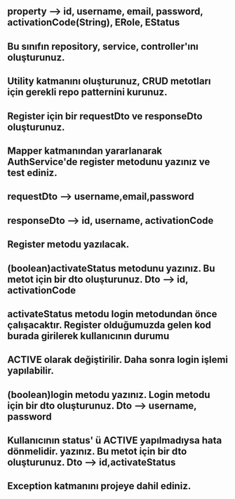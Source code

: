 ## property --> id, username, email, password, activationCode(String), ERole, EStatus
## Bu sınıfın repository, service, controller'ını oluşturunuz.
## Utility katmanını oluşturunuz, CRUD metotları için gerekli repo patternini kurunuz.

## Register için bir requestDto ve responseDto oluşturunuz.
## Mapper katmanından yararlanarak AuthService'de register metodunu yazınız ve test ediniz.
## requestDto --> username,email,password
## responseDto --> id, username, activationCode
## Register metodu yazılacak.

## (boolean)activateStatus metodunu yazınız. Bu metot için bir dto oluşturunuz. Dto --> id, activationCode
## activateStatus metodu login metodundan önce çalışacaktır. Register olduğumuzda gelen kod burada girilerek kullanıcının durumu
## ACTIVE olarak değiştirilir. Daha sonra login işlemi yapılabilir.

## (boolean)login metodu yazınız. Login metodu için bir dto oluşturunuz. Dto --> username, password
## Kullanıcının status' ü ACTIVE yapılmadıysa hata dönmelidir. yazınız. Bu metot için bir dto oluşturunuz. Dto --> id,activateStatus

## Exception katmanını projeye dahil ediniz.